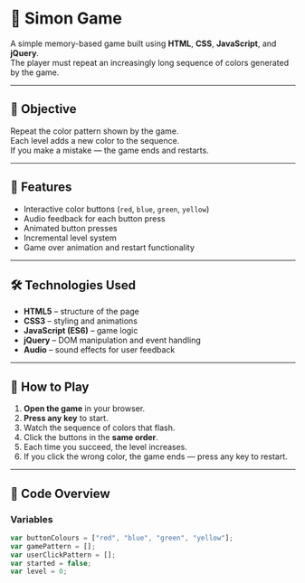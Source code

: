 # 🧠 Simon Game

A simple memory-based game built using **HTML**, **CSS**, **JavaScript**, and **jQuery**.  
The player must repeat an increasingly long sequence of colors generated by the game.

---

## 🎯 Objective

Repeat the color pattern shown by the game.  
Each level adds a new color to the sequence.  
If you make a mistake — the game ends and restarts.

---

## 🧩 Features

- Interactive color buttons (`red`, `blue`, `green`, `yellow`)
- Audio feedback for each button press  
- Animated button presses  
- Incremental level system  
- Game over animation and restart functionality  

---

## 🛠️ Technologies Used

- **HTML5** – structure of the page  
- **CSS3** – styling and animations  
- **JavaScript (ES6)** – game logic  
- **jQuery** – DOM manipulation and event handling  
- **Audio** – sound effects for user feedback  

---

## 🚀 How to Play

1. **Open the game** in your browser.  
2. **Press any key** to start.  
3. Watch the sequence of colors that flash.  
4. Click the buttons in the **same order**.  
5. Each time you succeed, the level increases.  
6. If you click the wrong color, the game ends — press any key to restart.


---

## 📜 Code Overview

### Variables

```js
var buttonColours = ["red", "blue", "green", "yellow"];
var gamePattern = [];
var userClickPattern = [];
var started = false;
var level = 0;
